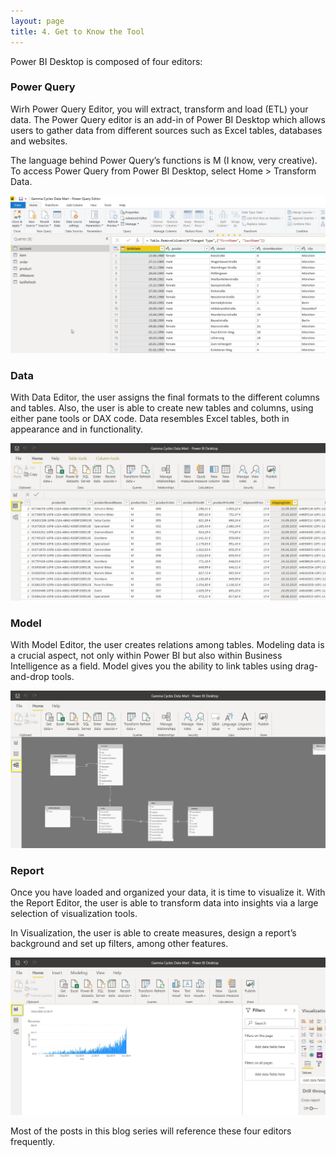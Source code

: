```yaml
---
layout: page
title: 4. Get to Know the Tool
---
```


Power BI Desktop is composed of four editors:  

### Power Query

Wirh Power Query Editor, you will extract, transform and load (ETL) your data. The Power Query editor is an add-in of Power BI Desktop which allows users to gather data from different sources such as Excel tables, databases and websites.

The language behind Power Query’s functions is M (I know, very creative). To access Power Query from Power BI Desktop, select Home > Transform Data. 
 
![004-structure-tool-img01](/asset/screenshot/004-structure-tool-img01.png)
 
### Data

With Data Editor, the user assigns the final formats to the different columns and tables. Also, the user is able to create new tables and columns, using either pane tools or DAX code. Data resembles Excel tables, both in appearance and in functionality. 
 
![004-structure-tool-img02](/asset/screenshot/004-structure-tool-img02.jpg)

### Model

With Model Editor, the user creates relations among tables. Modeling data is a crucial aspect, not only within Power BI but also within Business Intelligence as a field. Model gives you the ability to link tables using drag-and-drop tools.   

![004-structure-tool-img03](/asset/screenshot/004-structure-tool-img03.jpg)

### Report

Once you have loaded and organized your data, it is time to visualize it. With the Report Editor, the user is able to transform data into insights via a large selection of visualization tools.

In Visualization, the user is able to create measures, design a report’s background and set up filters, among other features.  

![004-structure-tool-img04](/asset/screenshot/004-structure-tool-img04.jpg)

Most of the posts in this blog series will reference these four editors frequently.